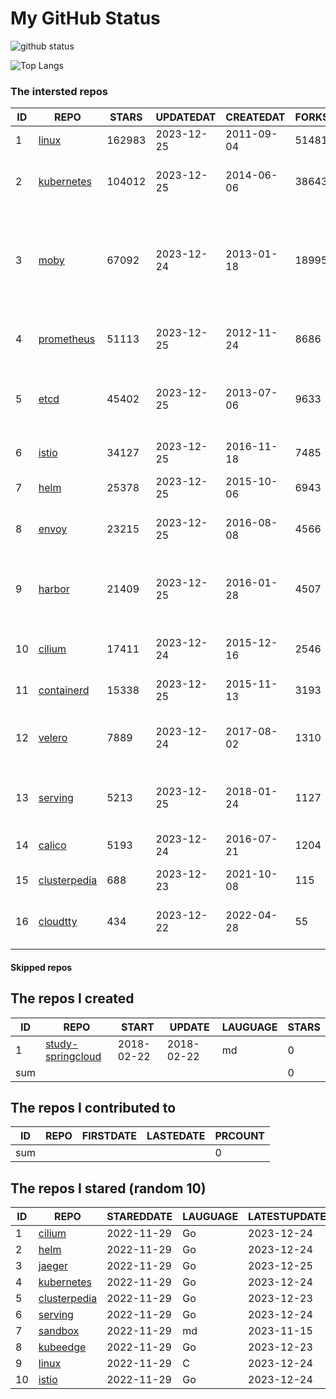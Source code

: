 # My GitHub Status

<img src="https://github-readme-stats-1.yihong0618.vercel.app/api?username=daoqingniu&show_icons=true&&&hide_title=true&count_private=true" alt="github status" />

![Top Langs](https://github-readme-stats-1.yihong0618.vercel.app/api/top-langs/?username=daoqingniu&layout=compact)

<!--START_SECTION:github_repos-->
### The intersted repos
| ID |                              REPO                               | STARS  | UPDATEDAT  | CREATEDAT  | FORKSCOUNT |                                                DESCRIPTIONS                                                |
|----|-----------------------------------------------------------------|--------|------------|------------|------------|------------------------------------------------------------------------------------------------------------|
|  1 | [linux](https://github.com/torvalds/linux)                      | 162983 | 2023-12-25 | 2011-09-04 |      51481 | Linux kernel source tree                                                                                   |
|  2 | [kubernetes](https://github.com/kubernetes/kubernetes)          | 104012 | 2023-12-25 | 2014-06-06 |      38643 | Production-Grade Container Scheduling and Management                                                       |
|  3 | [moby](https://github.com/moby/moby)                            |  67092 | 2023-12-24 | 2013-01-18 |      18995 | The Moby Project - a collaborative project for the container ecosystem to assemble container-based systems |
|  4 | [prometheus](https://github.com/prometheus/prometheus)          |  51113 | 2023-12-25 | 2012-11-24 |       8686 | The Prometheus monitoring system and time series database.                                                 |
|  5 | [etcd](https://github.com/etcd-io/etcd)                         |  45402 | 2023-12-25 | 2013-07-06 |       9633 | Distributed reliable key-value store for the most critical data of a distributed system                    |
|  6 | [istio](https://github.com/istio/istio)                         |  34127 | 2023-12-25 | 2016-11-18 |       7485 | Connect, secure, control, and observe services.                                                            |
|  7 | [helm](https://github.com/helm/helm)                            |  25378 | 2023-12-25 | 2015-10-06 |       6943 | The Kubernetes Package Manager                                                                             |
|  8 | [envoy](https://github.com/envoyproxy/envoy)                    |  23215 | 2023-12-25 | 2016-08-08 |       4566 | Cloud-native high-performance edge/middle/service proxy                                                    |
|  9 | [harbor](https://github.com/goharbor/harbor)                    |  21409 | 2023-12-25 | 2016-01-28 |       4507 | An open source trusted cloud native registry project that stores, signs, and scans content.                |
| 10 | [cilium](https://github.com/cilium/cilium)                      |  17411 | 2023-12-24 | 2015-12-16 |       2546 | eBPF-based Networking, Security, and Observability                                                         |
| 11 | [containerd](https://github.com/containerd/containerd)          |  15338 | 2023-12-25 | 2015-11-13 |       3193 | An open and reliable container runtime                                                                     |
| 12 | [velero](https://github.com/vmware-tanzu/velero)                |   7889 | 2023-12-24 | 2017-08-02 |       1310 | Backup and migrate Kubernetes applications and their persistent volumes                                    |
| 13 | [serving](https://github.com/knative/serving)                   |   5213 | 2023-12-25 | 2018-01-24 |       1127 | Kubernetes-based, scale-to-zero, request-driven compute                                                    |
| 14 | [calico](https://github.com/projectcalico/calico)               |   5193 | 2023-12-24 | 2016-07-21 |       1204 | Cloud native networking and network security                                                               |
| 15 | [clusterpedia](https://github.com/clusterpedia-io/clusterpedia) |    688 | 2023-12-23 | 2021-10-08 |        115 | The Encyclopedia of Kubernetes clusters                                                                    |
| 16 | [cloudtty](https://github.com/cloudtty/cloudtty)                |    434 | 2023-12-22 | 2022-04-28 |         55 | A Friendly Kubernetes CloudShell (Web Terminal) !                                                          |



#### Skipped repos
<!--END_SECTION:github_repos-->

<!--START_SECTION:my_github-->
## The repos I created
| ID  |                                 REPO                                 |   START    |   UPDATE   | LAUGUAGE | STARS |
|-----|----------------------------------------------------------------------|------------|------------|----------|-------|
|   1 | [study-springcloud](https://github.com/daoqingniu/study-springcloud) | 2018-02-22 | 2018-02-22 | md       |     0 |
| sum |                                                                      |            |            |          |     0 |

## The repos I contributed to
| ID  | REPO | FIRSTDATE | LASTEDATE | PRCOUNT |
|-----|------|-----------|-----------|---------|
| sum |      |           |           |       0 |

## The repos I stared (random 10)
| ID |                              REPO                               | STAREDDATE | LAUGUAGE | LATESTUPDATE |
|----|-----------------------------------------------------------------|------------|----------|--------------|
|  1 | [cilium](https://github.com/cilium/cilium)                      | 2022-11-29 | Go       | 2023-12-24   |
|  2 | [helm](https://github.com/helm/helm)                            | 2022-11-29 | Go       | 2023-12-24   |
|  3 | [jaeger](https://github.com/jaegertracing/jaeger)               | 2022-11-29 | Go       | 2023-12-25   |
|  4 | [kubernetes](https://github.com/kubernetes/kubernetes)          | 2022-11-29 | Go       | 2023-12-24   |
|  5 | [clusterpedia](https://github.com/clusterpedia-io/clusterpedia) | 2022-11-29 | Go       | 2023-12-23   |
|  6 | [serving](https://github.com/knative/serving)                   | 2022-11-29 | Go       | 2023-12-24   |
|  7 | [sandbox](https://github.com/cncf/sandbox)                      | 2022-11-29 | md       | 2023-11-15   |
|  8 | [kubeedge](https://github.com/kubeedge/kubeedge)                | 2022-11-29 | Go       | 2023-12-23   |
|  9 | [linux](https://github.com/torvalds/linux)                      | 2022-11-29 | C        | 2023-12-24   |
| 10 | [istio](https://github.com/istio/istio)                         | 2022-11-29 | Go       | 2023-12-24   |

<!--END_SECTION:my_github-->
